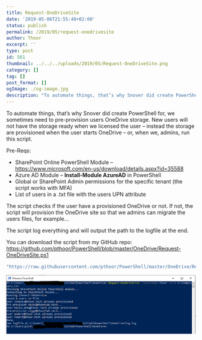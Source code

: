 ```yaml
---
title: Request-OneDriveSite
date: '2019-05-06T21:55:40+02:00'
status: publish
permalink: /2019/05/request-onedrivesite
author: Thoor
excerpt: ''
type: post
id: 561
thumbnail: ../../../uploads/2019/05/Request-OneDriveSite.png
category: []
tag: []
post_format: []
ogImage: ./og-image.jpg
description: "To automate things, that’s why Snover did create PowerShell for, we sometimes need to pre-provision users OneDrive storage..."
---
```

To automate things, that’s why Snover did create PowerShell for, we sometimes need to pre-provision users OneDrive storage. New users will not have the storage ready when we licensed the user – instead the storage are provisioned when the user starts OneDrive – or, when we, admins, run this script.

Pre-Reqs:

- SharePoint Online PowerShell Module –   
  <https://www.microsoft.com/en-us/download/details.aspx?id=35588>
- Azure AD Module – **Install-Module AzureAD** in PowerShell
- Global or SharePoint Admin permissions for the specific tenant (the script works with MFA)
- List of users in a .txt file with the users UPN attribute
 
The script checks if the user have a provisioned OneDrive or not. If not, the script will provision the OneDrive site so that we admins can migrate the users files, for example…

The script log everything and will output the path to the logfile at the end.

You can download the script from my GitHub repo:   
<https://github.com/pthoor/PowerShell/blob/master/OneDrive/Request-OneDriveSite.ps1>

 ```powershell
"https://raw.githubusercontent.com/pthoor/PowerShell/master/OneDrive/Request-OneDriveSite.ps1"
```

![](./request-onedrivesite.png)